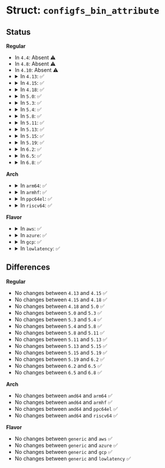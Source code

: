 # Struct: <code>configfs_bin_attribute</code>

## Status
<b>Regular</b>
<ul>
<li>
In <code>4.4</code>: Absent ⚠️
</li>
<li>
In <code>4.8</code>: Absent ⚠️
</li>
<li>
In <code>4.10</code>: Absent ⚠️
</li>
<li>
<details>
<summary>In <code>4.13</code>: ✅</summary>

```c
struct configfs_bin_attribute {
    struct configfs_attribute cb_attr;
    void *cb_private;
    size_t cb_max_size;
    ssize_t (*read)(struct config_item *, void *, size_t);
    ssize_t (*write)(struct config_item *, const void *, size_t);
};
```
</details>
</li>
<li>
<details>
<summary>In <code>4.15</code>: ✅</summary>

```c
struct configfs_bin_attribute {
    struct configfs_attribute cb_attr;
    void *cb_private;
    size_t cb_max_size;
    ssize_t (*read)(struct config_item *, void *, size_t);
    ssize_t (*write)(struct config_item *, const void *, size_t);
};
```
</details>
</li>
<li>
<details>
<summary>In <code>4.18</code>: ✅</summary>

```c
struct configfs_bin_attribute {
    struct configfs_attribute cb_attr;
    void *cb_private;
    size_t cb_max_size;
    ssize_t (*read)(struct config_item *, void *, size_t);
    ssize_t (*write)(struct config_item *, const void *, size_t);
};
```
</details>
</li>
<li>
<details>
<summary>In <code>5.0</code>: ✅</summary>

```c
struct configfs_bin_attribute {
    struct configfs_attribute cb_attr;
    void *cb_private;
    size_t cb_max_size;
    ssize_t (*read)(struct config_item *, void *, size_t);
    ssize_t (*write)(struct config_item *, const void *, size_t);
};
```
</details>
</li>
<li>
<details>
<summary>In <code>5.3</code>: ✅</summary>

```c
struct configfs_bin_attribute {
    struct configfs_attribute cb_attr;
    void *cb_private;
    size_t cb_max_size;
    ssize_t (*read)(struct config_item *, void *, size_t);
    ssize_t (*write)(struct config_item *, const void *, size_t);
};
```
</details>
</li>
<li>
<details>
<summary>In <code>5.4</code>: ✅</summary>

```c
struct configfs_bin_attribute {
    struct configfs_attribute cb_attr;
    void *cb_private;
    size_t cb_max_size;
    ssize_t (*read)(struct config_item *, void *, size_t);
    ssize_t (*write)(struct config_item *, const void *, size_t);
};
```
</details>
</li>
<li>
<details>
<summary>In <code>5.8</code>: ✅</summary>

```c
struct configfs_bin_attribute {
    struct configfs_attribute cb_attr;
    void *cb_private;
    size_t cb_max_size;
    ssize_t (*read)(struct config_item *, void *, size_t);
    ssize_t (*write)(struct config_item *, const void *, size_t);
};
```
</details>
</li>
<li>
<details>
<summary>In <code>5.11</code>: ✅</summary>

```c
struct configfs_bin_attribute {
    struct configfs_attribute cb_attr;
    void *cb_private;
    size_t cb_max_size;
    ssize_t (*read)(struct config_item *, void *, size_t);
    ssize_t (*write)(struct config_item *, const void *, size_t);
};
```
</details>
</li>
<li>
<details>
<summary>In <code>5.13</code>: ✅</summary>

```c
struct configfs_bin_attribute {
    struct configfs_attribute cb_attr;
    void *cb_private;
    size_t cb_max_size;
    ssize_t (*read)(struct config_item *, void *, size_t);
    ssize_t (*write)(struct config_item *, const void *, size_t);
};
```
</details>
</li>
<li>
<details>
<summary>In <code>5.15</code>: ✅</summary>

```c
struct configfs_bin_attribute {
    struct configfs_attribute cb_attr;
    void *cb_private;
    size_t cb_max_size;
    ssize_t (*read)(struct config_item *, void *, size_t);
    ssize_t (*write)(struct config_item *, const void *, size_t);
};
```
</details>
</li>
<li>
<details>
<summary>In <code>5.19</code>: ✅</summary>

```c
struct configfs_bin_attribute {
    struct configfs_attribute cb_attr;
    void *cb_private;
    size_t cb_max_size;
    ssize_t (*read)(struct config_item *, void *, size_t);
    ssize_t (*write)(struct config_item *, const void *, size_t);
};
```
</details>
</li>
<li>
<details>
<summary>In <code>6.2</code>: ✅</summary>

```c
struct configfs_bin_attribute {
    struct configfs_attribute cb_attr;
    void *cb_private;
    size_t cb_max_size;
    ssize_t (*read)(struct config_item *, void *, size_t);
    ssize_t (*write)(struct config_item *, const void *, size_t);
};
```
</details>
</li>
<li>
<details>
<summary>In <code>6.5</code>: ✅</summary>

```c
struct configfs_bin_attribute {
    struct configfs_attribute cb_attr;
    void *cb_private;
    size_t cb_max_size;
    ssize_t (*read)(struct config_item *, void *, size_t);
    ssize_t (*write)(struct config_item *, const void *, size_t);
};
```
</details>
</li>
<li>
<details>
<summary>In <code>6.8</code>: ✅</summary>

```c
struct configfs_bin_attribute {
    struct configfs_attribute cb_attr;
    void *cb_private;
    size_t cb_max_size;
    ssize_t (*read)(struct config_item *, void *, size_t);
    ssize_t (*write)(struct config_item *, const void *, size_t);
};
```
</details>
</li>
</ul>
<b>Arch</b>
<ul>
<li>
<details>
<summary>In <code>arm64</code>: ✅</summary>

```c
struct configfs_bin_attribute {
    struct configfs_attribute cb_attr;
    void *cb_private;
    size_t cb_max_size;
    ssize_t (*read)(struct config_item *, void *, size_t);
    ssize_t (*write)(struct config_item *, const void *, size_t);
};
```
</details>
</li>
<li>
<details>
<summary>In <code>armhf</code>: ✅</summary>

```c
struct configfs_bin_attribute {
    struct configfs_attribute cb_attr;
    void *cb_private;
    size_t cb_max_size;
    ssize_t (*read)(struct config_item *, void *, size_t);
    ssize_t (*write)(struct config_item *, const void *, size_t);
};
```
</details>
</li>
<li>
<details>
<summary>In <code>ppc64el</code>: ✅</summary>

```c
struct configfs_bin_attribute {
    struct configfs_attribute cb_attr;
    void *cb_private;
    size_t cb_max_size;
    ssize_t (*read)(struct config_item *, void *, size_t);
    ssize_t (*write)(struct config_item *, const void *, size_t);
};
```
</details>
</li>
<li>
<details>
<summary>In <code>riscv64</code>: ✅</summary>

```c
struct configfs_bin_attribute {
    struct configfs_attribute cb_attr;
    void *cb_private;
    size_t cb_max_size;
    ssize_t (*read)(struct config_item *, void *, size_t);
    ssize_t (*write)(struct config_item *, const void *, size_t);
};
```
</details>
</li>
</ul>
<b>Flavor</b>
<ul>
<li>
<details>
<summary>In <code>aws</code>: ✅</summary>

```c
struct configfs_bin_attribute {
    struct configfs_attribute cb_attr;
    void *cb_private;
    size_t cb_max_size;
    ssize_t (*read)(struct config_item *, void *, size_t);
    ssize_t (*write)(struct config_item *, const void *, size_t);
};
```
</details>
</li>
<li>
<details>
<summary>In <code>azure</code>: ✅</summary>

```c
struct configfs_bin_attribute {
    struct configfs_attribute cb_attr;
    void *cb_private;
    size_t cb_max_size;
    ssize_t (*read)(struct config_item *, void *, size_t);
    ssize_t (*write)(struct config_item *, const void *, size_t);
};
```
</details>
</li>
<li>
<details>
<summary>In <code>gcp</code>: ✅</summary>

```c
struct configfs_bin_attribute {
    struct configfs_attribute cb_attr;
    void *cb_private;
    size_t cb_max_size;
    ssize_t (*read)(struct config_item *, void *, size_t);
    ssize_t (*write)(struct config_item *, const void *, size_t);
};
```
</details>
</li>
<li>
<details>
<summary>In <code>lowlatency</code>: ✅</summary>

```c
struct configfs_bin_attribute {
    struct configfs_attribute cb_attr;
    void *cb_private;
    size_t cb_max_size;
    ssize_t (*read)(struct config_item *, void *, size_t);
    ssize_t (*write)(struct config_item *, const void *, size_t);
};
```
</details>
</li>
</ul>

## Differences
<b>Regular</b>
<ul>
<li>
No changes between <code>4.13</code> and <code>4.15</code> ✅
</li>
<li>
No changes between <code>4.15</code> and <code>4.18</code> ✅
</li>
<li>
No changes between <code>4.18</code> and <code>5.0</code> ✅
</li>
<li>
No changes between <code>5.0</code> and <code>5.3</code> ✅
</li>
<li>
No changes between <code>5.3</code> and <code>5.4</code> ✅
</li>
<li>
No changes between <code>5.4</code> and <code>5.8</code> ✅
</li>
<li>
No changes between <code>5.8</code> and <code>5.11</code> ✅
</li>
<li>
No changes between <code>5.11</code> and <code>5.13</code> ✅
</li>
<li>
No changes between <code>5.13</code> and <code>5.15</code> ✅
</li>
<li>
No changes between <code>5.15</code> and <code>5.19</code> ✅
</li>
<li>
No changes between <code>5.19</code> and <code>6.2</code> ✅
</li>
<li>
No changes between <code>6.2</code> and <code>6.5</code> ✅
</li>
<li>
No changes between <code>6.5</code> and <code>6.8</code> ✅
</li>
</ul>
<b>Arch</b>
<ul>
<li>
No changes between <code>amd64</code> and <code>arm64</code> ✅
</li>
<li>
No changes between <code>amd64</code> and <code>armhf</code> ✅
</li>
<li>
No changes between <code>amd64</code> and <code>ppc64el</code> ✅
</li>
<li>
No changes between <code>amd64</code> and <code>riscv64</code> ✅
</li>
</ul>
<b>Flavor</b>
<ul>
<li>
No changes between <code>generic</code> and <code>aws</code> ✅
</li>
<li>
No changes between <code>generic</code> and <code>azure</code> ✅
</li>
<li>
No changes between <code>generic</code> and <code>gcp</code> ✅
</li>
<li>
No changes between <code>generic</code> and <code>lowlatency</code> ✅
</li>
</ul>

